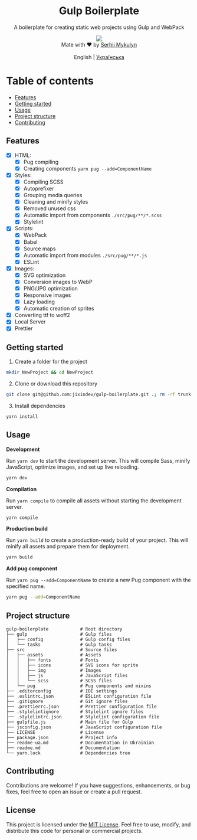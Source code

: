 <div align="center">
<h1>Gulp Boilerplate</h1>
<p>A boilerplate for creating static web projects using Gulp and WebPack</p>
<img src="https://img.shields.io/github/package-json/v/jixindev/gulp-boilerplate?style=for-the-badge&color=blue">

<br>
Mate with ♥ by <a href="https://jixindev.com" target="_blank">Serhii Mykulyn</a>
<br>
<br>
English | <a href="/readme-ua.md">Українська</a>
</div>

# Table of contents

- [Features](#features)
- [Getting started](#getting-started)
- [Usage](#usage)
- [Project structure](#project-structure)
- [Contributing](#contributing)

## Features

- [x] HTML:
  - [x] Pug compiling
  - [x] Creating components `yarn pug --add=ComponentName`
- [x] Styles:
  - [x] Compiling SCSS
  - [x] Autoprefixer
  - [x] Grouping media queries
  - [x] Cleaning and minify styles
  - [x] Removed unused css
  - [x] Automatic import from components `./src/pug/**/*.scss`
  - [x] Stylelint
- [x] Scripts:
  - [x] WebPack
  - [x] Babel
  - [x] Source maps
  - [x] Automatic import from modules `./src/pug/**/*.js`
  - [x] ESLint
- [x] Images:
  - [x] SVG optimization
  - [x] Conversion images to WebP
  - [x] PNG/JPG optimization
  - [x] Responsive images
  - [x] Lazy loading
  - [x] Automatic creation of sprites
- [x] Converting ttf to woff2
- [x] Local Server
- [x] Prettier

## Getting started

1. Create a folder for the project

```bash
mkdir NewProject && cd NewProject
```

2. Clone or download this repository

```bash
git clone git@github.com:jixindev/gulp-boilerplate.git .; rm -rf trunk .git
```

3. Install dependencies

```bash
yarn install
```

## Usage

**Development**

Run `yarn dev` to start the development server. This will compile Sass, minify JavaScript, optimize images, and set up live reloading.

```bash
yarn dev
```

**Compilation**

Run `yarn compile` to compile all assets without starting the development server.

```bash
yarn compile
```

**Production build**

Run `yarn build` to create a production-ready build of your project. This will minify all assets and prepare them for deployment.

```bash
yarn build
```

**Add pug component**

Run `yarn pug --add=ComponentName` to create a new Pug component with the specified name.

```bash
yarn pug --add=ComponentName
```

## Project structure

```
gulp-boilerplate            # Root directory
├── gulp                    # Gulp files
│   ├── config              # Gulp config files
│   └── tasks               # Gulp tasks
├── src                     # Source files
│   ├── assets              # Assets
│   │   ├── fonts           # Fonts
│   │   ├── icons           # SVG icons for sprite
│   │   ├── img             # Images
│   │   ├── js              # JavaScript files
│   │   └── scss            # SCSS files
│   └── pug                 # Pug components and mixins
├── .editorconfig           # IDE settings
├── .eslintrc.json          # ESLint configuration file
├── .gitignore              # Git ignore files
├── .prettierrc.json        # Prettier configuration file
├── .stylelintignore        # Stylelint ignore files
├── .stylelintrc.json       # Stylelint configuration file
├── gulpfile.js             # Main file for Gulp
├── jsconfig.json           # JavaScript configuration file
├── LICENSE                 # License
├── package.json            # Project info
├── readme-ua.md            # Documentation in Ukrainian
├── readme.md               # Documentation
└── yarn.lock               # Dependencies tree
```

## Contributing

Contributions are welcome! If you have suggestions, enhancements, or bug fixes, feel free to open an issue or create a pull request.

## License

This project is licensed under the [MIT License](/LICENSE). Feel free to use, modify, and distribute this code for personal or commercial projects.
